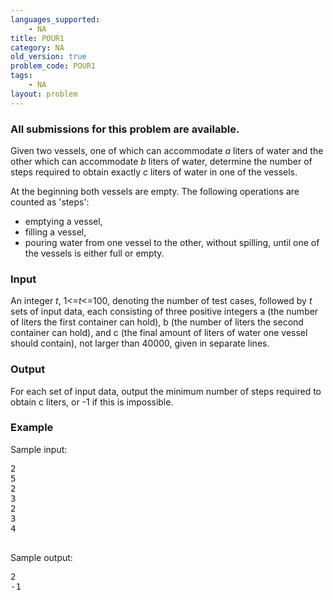 ```yaml
---
languages_supported:
    - NA
title: POUR1
category: NA
old_version: true
problem_code: POUR1
tags:
    - NA
layout: problem
---
```

###  All submissions for this problem are available. 


Given two vessels, one of which can accommodate _a_ liters of water and the other which can accommodate _b_ liters of water, determine the number of steps required to obtain exactly _c_ liters of water in one of the vessels.


At the beginning both vessels are empty. The following operations are counted as 'steps':

- emptying a vessel,
- filling a vessel,
- pouring water from one vessel to the other, without spilling, until one of the vessels is either full or empty.



### Input


An integer _t_, 1<=_t_<=100, denoting the number of test cases, followed by _t_ sets of input data, each consisting of three positive integers a (the number of liters the first container can hold), b (the number of liters the second container can hold), and c (the final amount of liters of water one vessel should contain), not larger than 40000, given in separate lines.

### Output


For each set of input data, output the minimum number of steps required to obtain c liters, or -1 if this is impossible.

### Example

Sample input:

<pre>2
5
2
3
2
3
4

</pre>Sample output:
<pre>
2
-1

</pre>